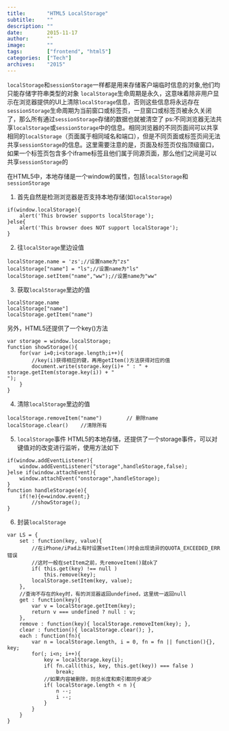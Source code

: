 ```yaml
---
title:       "HTML5 LocalStorage"
subtitle:    ""
description: ""
date:        2015-11-17
author:      ""
image:       ""
tags:        ["frontend", "html5"]
categories:  ["Tech"]
archives:    "2015"
---
```


`localStorage`和`sessionStorage`一样都是用来存储客户端临时信息的对象,他们均只能存储字符串类型的对象
`localStorage`生命周期是永久，这意味着除非用户显示在浏览器提供的UI上清除`localStorage`信息，否则这些信息将永远存在
`sessionStorage`生命周期为当前窗口或标签页，一旦窗口或标签页被永久关闭了，那么所有通过`sessionStorage`存储的数据也就被清空了
ps:不同浏览器无法共享`localStorage`或`sessionStorage`中的信息。相同浏览器的不同页面间可以共享相同的`localStorage`（页面属于相同域名和端口），但是不同页面或标签页间无法共享`sessionStorage`的信息。这里需要注意的是，页面及标签页仅指顶级窗口，如果一个标签页包含多个iframe标签且他们属于同源页面，那么他们之间是可以共享`sessionStorage`的

在HTML5中，本地存储是一个window的属性，包括`localStorage`和`sessionStorage`

1. 首先自然是检测浏览器是否支持本地存储(如`localStorage`)
```
if(window.localStorage){
    alert('This browser supports localStorage');
}else{
    alert('This browser does NOT support localStorage');
}
```

2. 往`localStorage`里边设值
```
localStorage.name = 'zs';//设置name为"zs"
localStorage["name"] = "ls";//设置name为"ls"
localStorage.setItem("name","ww");//设置name为"ww"
```

3. 获取`localStorage`里边的值
```
localStorage.name
localStorage["name"]
localStorage.getItem("name")
```

另外，HTML5还提供了一个key()方法
```
var storage = window.localStorage;
function showStorage(){
    for(var i=0;i<storage.length;i++){
        //key(i)获得相应的键，再用getItem()方法获得对应的值
        document.write(storage.key(i)+ " : " + storage.getItem(storage.key(i)) + "
");
    }
}
```

4. 清除`localStorage`里边的值
```
localStorage.removeItem("name")        // 删除name
localStorage.clear()    //清除所有
```

5. `localStorage`事件
HTML5的本地存储，还提供了一个storage事件，可以对键值对的改变进行监听，使用方法如下
```
if(window.addEventListener){
    window.addEventListener("storage",handleStorage,false);
}else if(window.attachEvent){
    window.attachEvent("onstorage",handleStorage);
}
function handleStorage(e){
    if(!e){e=window.event;}
        //showStorage();
}
```
 
6. 封装`localStorage`
```
var LS = {
    set : function(key, value){
        //在iPhone/iPad上有时设置setItem()时会出现诡异的QUOTA_EXCEEDED_ERR错误
        //这时一般在setItem之前，先removeItem()就ok了
        if( this.get(key) !== null )
            this.remove(key);
        localStorage.setItem(key, value);
    },
    //查询不存在的key时，有的浏览器返回undefined，这里统一返回null
    get : function(key){
        var v = localStorage.getItem(key);
        return v === undefined ? null : v;
    },
    remove : function(key){ localStorage.removeItem(key); },
    clear : function(){ localStorage.clear(); },
    each : function(fn){
        var n = localStorage.length, i = 0, fn = fn || function(){}, key;
        for(; i<n; i++){
            key = localStorage.key(i);
            if( fn.call(this, key, this.get(key)) === false )
                break;
            //如果内容被删除，则总长度和索引都同步减少
            if( localStorage.length < n ){
                n --;
                i --;
            }
        }
    }
}
```
